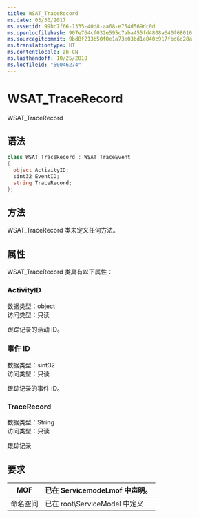 ```yaml
---
title: WSAT_TraceRecord
ms.date: 03/30/2017
ms.assetid: 99bc7f66-1335-40d8-aa68-e754d569dc0d
ms.openlocfilehash: 907e764cf032e595c7aba455fd4808a640f68016
ms.sourcegitcommit: 9bd8f213b50f0e1a73e03bd1e840c917fbd6d20a
ms.translationtype: HT
ms.contentlocale: zh-CN
ms.lasthandoff: 10/25/2018
ms.locfileid: "50046274"
---
```

# <a name="wsattracerecord"></a>WSAT_TraceRecord
WSAT_TraceRecord  
  
## <a name="syntax"></a>语法  
  
```csharp
class WSAT_TraceRecord : WSAT_TraceEvent  
{  
  object ActivityID;  
  sint32 EventID;  
  string TraceRecord;  
};  
```  
  
## <a name="methods"></a>方法  
 WSAT_TraceRecord 类未定义任何方法。  
  
## <a name="properties"></a>属性  
 WSAT_TraceRecord 类具有以下属性：  
  
### <a name="activityid"></a>ActivityID  
 数据类型：object  
访问类型：只读  
  
 跟踪记录的活动 ID。  
  
### <a name="eventid"></a>事件 ID  
 数据类型：sint32  
访问类型：只读  
  
 跟踪记录的事件 ID。  
  
### <a name="tracerecord"></a>TraceRecord  
 数据类型：String  
访问类型：只读  
  
 跟踪记录  
  
## <a name="requirements"></a>要求  
  
|MOF|已在 Servicemodel.mof 中声明。|  
|---------|-----------------------------------|  
|命名空间|已在 root\ServiceModel 中定义|
